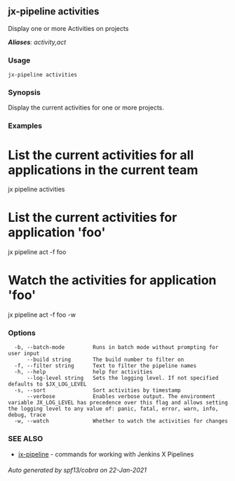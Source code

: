 ## jx-pipeline activities

Display one or more Activities on projects

***Aliases**: activity,act*

### Usage

```
jx-pipeline activities
```

### Synopsis

Display the current activities for one or more projects.

### Examples

  # List the current activities for all applications in the current team
  jx pipeline activities
  
  # List the current activities for application 'foo'
  jx pipeline act -f foo
  
  # Watch the activities for application 'foo'
  jx pipeline act -f foo -w

### Options

```
  -b, --batch-mode         Runs in batch mode without prompting for user input
      --build string       The build number to filter on
  -f, --filter string      Text to filter the pipeline names
  -h, --help               help for activities
      --log-level string   Sets the logging level. If not specified defaults to $JX_LOG_LEVEL
  -s, --sort               Sort activities by timestamp
      --verbose            Enables verbose output. The environment variable JX_LOG_LEVEL has precedence over this flag and allows setting the logging level to any value of: panic, fatal, error, warn, info, debug, trace
  -w, --watch              Whether to watch the activities for changes
```

### SEE ALSO

* [jx-pipeline](jx-pipeline.md)	 - commands for working with Jenkins X Pipelines

###### Auto generated by spf13/cobra on 22-Jan-2021
